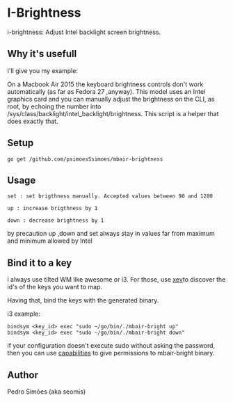 # I-Brightness

i-brightness: Adjust Intel backlight screen brightness.

## Why it's usefull

I'll give you my example:

On a Macbook Air 2015 the keyboard brightness controls don't work automatically (as far as Fedora 27 ,anyway).
This model uses an Intel graphics card and you can manually adjust the brightness on the CLI, as root, by echoing the number into /sys/class/backlight/intel_backlight/brightness. This script is a helper that does exactly that.

## Setup

	go get /github.com/psimoesSsimoes/mbair-brightness

## Usage

	set : set brigthness manually. Accepted values between 90 and 1280

	up : increase brigthness by 1

	down : decrease brightness by 1
	
by precaution up ,down and set always stay in values far from maximum and minimum allowed by Intel

## Bind it to a key

i always use tilted WM like awesome or i3. For those, use [xev](https://en.wikipedia.org/wiki/Xev)to discover the id's of the keys you want to map.

Having that, bind the keys with the generated binary.

i3 example:

	bindsym <key_id> exec "sudo ~/go/bin/./mbair-bright up"
	bindsym <key_id> exec "sudo ~/go/bin/./mbair-bright down"


if your configuration doesn't execute sudo without asking the password, then you can use [capabilities](http://man7.org/linux/man-pages/man7/capabilities.7.html) to give permissions to mbair-bright binary.

## Author

Pedro Simões (aka seomis)
